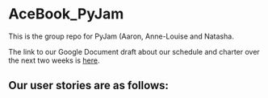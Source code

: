 # AceBook_PyJam
This is the group repo for PyJam (Aaron, Anne-Louise and Natasha.

The link to our Google Document draft about our schedule and charter over the next two weeks is [here](https://docs.google.com/document/d/1bs191sPxBZepD59ME_mkhs3UzeBxyerlGzPqVGrG8dI/edit).

## Our user stories are as follows:

